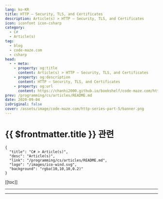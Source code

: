```yaml
---
lang: ko-KR
title: HTTP – Security, TLS, and Certificates
description: Article(s) > HTTP – Security, TLS, and Certificates
icon: iconfont icon-csharp
category: 
  - C#
  - Article(s)
tag: 
  - blog
  - code-maze.com
  - csharp
head:  
  - - meta:
    - property: og:title
      content: Article(s) > HTTP – Security, TLS, and Certificates
    - property: og:description
      content: HTTP – Security, TLS, and Certificates
    - property: og:url
      content: https://chanhi2000.github.io/bookshelf/code-maze.com/http-series-part-5.html
prev: /programming/cs/articles/README.md
date: 2020-09-04
isOriginal: false
cover: /assets/image/code-maze.com/http-series-part-5/banner.png
---
```


# {{ $frontmatter.title }} 관련

```component VPCard
{
  "title": "C# > Article(s)",
  "desc": "Article(s)",
  "link": "/programming/cs/articles/README.md",
  "logo": "/images/ico-wind.svg",
  "background": "rgba(10,10,10,0.2)"
}
```

[[toc]]

---

<SiteInfo
  name="HTTP – Security, TLS, and Certificates"
  desc="Do you really need HTTPS? In this article we're going to explore some HTTPS security basics and learn about its strengths and weaknesses."
  url="https://code-maze.com/http-series-part-5/"
  logo="/assets/image/code-maze.com/favicon.png"
  preview="/assets/image/code-maze.com/http-series-part-5/banner.png"/>

<!-- TODO: 작성 -->

---

<TagLinks />